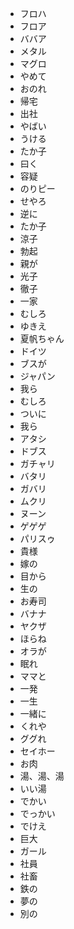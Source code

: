* フロハ
* フロア
* ババア
* メタル
* マグロ
* やめて
* おのれ
* 帰宅
* 出社
* やばい
* うける
* たか子
* 曰く
* 容疑
* のりピー
* せやろ
* 逆に
* たか子
* 涼子
* 勃起
* 親が
* 光子
* 徹子
* 一家
* むしろ
* ゆきえ
* 夏帆ちゃん
* ドイツ
* ブスが
* ジャパン
* 我ら
* むしろ
* ついに
* 我ら
* アタシ
* ドブス
* ガチャリ
* バタリ
* ガバリ
* ムクリ
* ヌーン
* ゲゲゲ
* パリスゥ
* 貴様
* 嫁の
* 目から
* 生の
* お寿司
* バナナ
* ヤクザ
* ほらね
* オラが
* 眠れ
* ママと
* 一発
* 一生
* 一緒に
* くれや
* ググれ
* セイホー
* お肉
* 湯、湯、湯
* いい湯
* でかい
* でっかい
* でけえ
* 巨大
* ガール
* 社員
* 社畜
* 鉄の
* 夢の
* 別の

